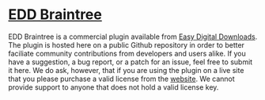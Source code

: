 [EDD Braintree](https://easydigitaldownloads.com/extensions/braintree-gateway/)
==============

EDD Braintree is a commercial plugin available from [Easy Digital Downloads](https://easydigitaldownloads.com/extensions/braintree-gateway/). The plugin is hosted here on a public Github repository in order to better faciliate community contributions from developers and users alike. If you have a suggestion, a bug report, or a patch for an issue, feel free to submit it here. We do ask, however, that if you are using the plugin on a live site that you please purchase a valid license from the [website](https://easydigitaldownloads.com/extensions/braintree-gateway/). We cannot provide support to anyone that does not hold a valid license key.
